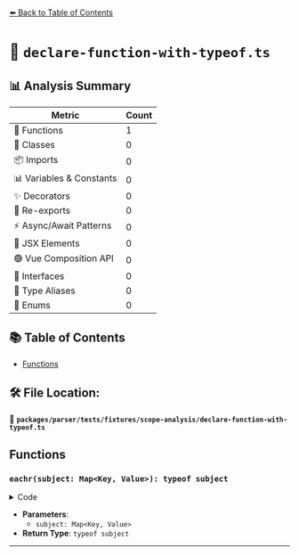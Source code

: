 [⬅️ Back to Table of Contents](../../../../../index.md)

# 📄 `declare-function-with-typeof.ts`

## 📊 Analysis Summary

| Metric | Count |
|--------|-------|
| 🔧 Functions | 1 |
| 🧱 Classes | 0 |
| 📦 Imports | 0 |
| 📊 Variables & Constants | 0 |
| ✨ Decorators | 0 |
| 🔄 Re-exports | 0 |
| ⚡ Async/Await Patterns | 0 |
| 💠 JSX Elements | 0 |
| 🟢 Vue Composition API | 0 |
| 📐 Interfaces | 0 |
| 📑 Type Aliases | 0 |
| 🎯 Enums | 0 |

## 📚 Table of Contents

- [Functions](#functions)

## 🛠️ File Location:
📂 **`packages/parser/tests/fixtures/scope-analysis/declare-function-with-typeof.ts`**

## Functions

### `eachr(subject: Map<Key, Value>): typeof subject`

<details><summary>Code</summary>

```ts
function eachr<Key, Value>(subject: Map<Key, Value>): typeof subject;
```
</details>

- **Parameters**:
  - `subject: Map<Key, Value>`
- **Return Type**: `typeof subject`

---